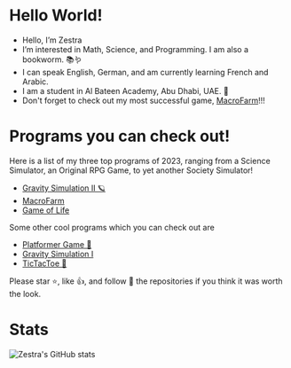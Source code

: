 # Hello World!
 - Hello, I’m Zestra 
 - I’m interested in Math, Science, and Programming. I am also a bookworm. 📚🪱
 - I can speak English, German, and am currently learning French and Arabic.
 - I am a student in Al Bateen Academy, Abu Dhabi, UAE. 🏫
 - Don't forget to check out my most successful game, [MacroFarm](https://github.com/zestra/MacroFarm)!!!
 
# Programs you can check out!

Here is a list of my three top programs of 2023, ranging from a Science Simulator, an Original RPG Game, to yet another Society Simulator!

- [Gravity Simulation II 🪐](https://github.com/zestra/Gravity-Simulation-2)
- [MacroFarm](https://github.com/zestra/MacroFarm)
- [Game of Life](https://github.com/zestra/Zestras-Game-of-Life)

Some other cool programs which you can check out are 

 - [Platformer Game 👾](https://github.com/zestra/Zestras-Platformer-Game)
 - [Gravity Simulation I](https://github.com/zestra/Zestras-Gravity-Simulation)
 - [TicTacToe 🎲](https://github.com/zestra/Zestras-TicTacToe)

Please star ⭐️, like 👍, and follow 💛 the repositories if you think it was worth the look.

# Stats
![Zestra's GitHub stats](https://github-readme-stats.vercel.app/api?username=zestra)
